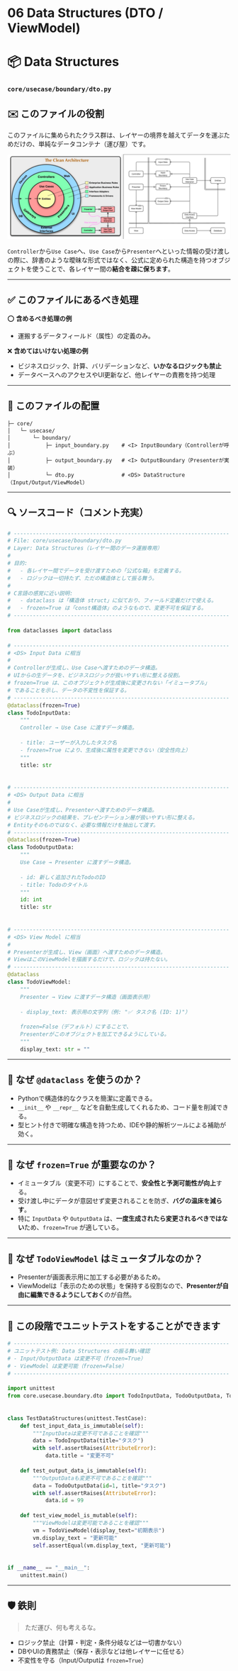 # 06 Data Structures (DTO / ViewModel)

# 📦 Data Structures
### `core/usecase/boundary/dto.py`

## ✉️ このファイルの役割

このファイルに集められたクラス群は、レイヤーの境界を越えてデータを運ぶためだけの、単純なデータコンテナ（運び屋）です。

![クリーンアーキテクチャ](../クリーンアーキテクチャ.png)

`Controller`から`Use Case`へ、`Use Case`から`Presenter`へといった情報の受け渡しの際に、辞書のような曖昧な形式ではなく、公式に定められた構造を持つオブジェクトを使うことで、各レイヤー間の**結合を疎に保ちます**。

---

## ✅ このファイルにあるべき処理

⭕️ **含めるべき処理の例**

* 運搬するデータフィールド（属性）の定義のみ。

❌ **含めてはいけない処理の例**

* ビジネスロジック、計算、バリデーションなど、**いかなるロジックも禁止**
* データベースへのアクセスやUI更新など、他レイヤーの責務を持つ処理

---

## 📁 このファイルの配置

```
├─ core/
│   └─ usecase/
│       └─ boundary/
│           ├─ input_boundary.py    # <I> InputBoundary（Controllerが呼ぶ）
│           ├─ output_boundary.py   # <I> OutputBoundary（Presenterが実装）
│           └─ dto.py               # <DS> DataStructure（Input/Output/ViewModel）
```

---

## 🔍 ソースコード（コメント充実）

```python
# --------------------------------------------------------------------
# File: core/usecase/boundary/dto.py
# Layer: Data Structures（レイヤー間のデータ運搬専用）
#
# 目的:
#   - 各レイヤー間でデータを受け渡すための「公式な箱」を定義する。
#   - ロジックは一切持たず、ただの構造体として振る舞う。
#
# C言語の感覚に近い説明:
#   - dataclass は「構造体 struct」に似ており、フィールド定義だけで使える。
#   - frozen=True は「const構造体」のようなもので、変更不可を保証する。
# --------------------------------------------------------------------

from dataclasses import dataclass

# --------------------------------------------------------------------
# <DS> Input Data に相当
#
# Controllerが生成し、Use Caseへ渡すためのデータ構造。
# UIからの生データを、ビジネスロジックが扱いやすい形に整える役割。
# frozen=True は、このオブジェクトが生成後に変更されない「イミュータブル」
# であることを示し、データの不変性を保証する。
# --------------------------------------------------------------------
@dataclass(frozen=True)
class TodoInputData:
    """
    Controller → Use Case に渡すデータ構造。

    - title: ユーザーが入力したタスク名
    - frozen=True により、生成後に属性を変更できない（安全性向上）
    """
    title: str


# --------------------------------------------------------------------
# <DS> Output Data に相当
#
# Use Caseが生成し、Presenterへ渡すためのデータ構造。
# ビジネスロジックの結果を、プレゼンテーション層が扱いやすい形に整える。
# Entityそのものではなく、必要な情報だけを抽出して渡す。
# --------------------------------------------------------------------
@dataclass(frozen=True)
class TodoOutputData:
    """
    Use Case → Presenter に渡すデータ構造。

    - id: 新しく追加されたTodoのID
    - title: Todoのタイトル
    """
    id: int
    title: str


# --------------------------------------------------------------------
# <DS> View Model に相当
#
# Presenterが生成し、View（画面）へ渡すためのデータ構造。
# ViewはこのViewModelを描画するだけで、ロジックは持たない。
# --------------------------------------------------------------------
@dataclass
class TodoViewModel:
    """
    Presenter → View に渡すデータ構造（画面表示用）

    - display_text: 表示用の文字列（例: "✅ タスク名 (ID: 1)"）

    frozen=False（デフォルト）にすることで、
    Presenterがこのオブジェクトを加工できるようにしている。
    """
    display_text: str = ""
```

---

## 🧩 なぜ `@dataclass` を使うのか？

* Pythonで構造体的なクラスを簡潔に定義できる。
* `__init__` や `__repr__` などを自動生成してくれるため、コード量を削減できる。
* 型ヒント付きで明確な構造を持つため、IDEや静的解析ツールによる補助が効く。

---

## 🔐 なぜ `frozen=True` が重要なのか？

* イミュータブル（変更不可）にすることで、**安全性と予測可能性が向上**する。
* 受け渡し中にデータが意図せず変更されることを防ぎ、**バグの温床を減らす**。
* 特に `InputData` や `OutputData` は、**一度生成されたら変更されるべきではない**ため、`frozen=True` が適している。

---

## 🔄 なぜ `TodoViewModel` はミュータブルなのか？

* Presenterが画面表示用に加工する必要があるため。
* ViewModelは「表示のための状態」を保持する役割なので、**Presenterが自由に編集できるようにしておく**のが自然。

---

## 🧪 この段階でユニットテストをすることができます

```python
# --------------------------------------------------------------------
# ユニットテスト例: Data Structures の振る舞い確認
# - Input/OutputData は変更不可（frozen=True）
# - ViewModel は変更可能（frozen=False）
# --------------------------------------------------------------------

import unittest
from core.usecase.boundary.dto import TodoInputData, TodoOutputData, TodoViewModel


class TestDataStructures(unittest.TestCase):
    def test_input_data_is_immutable(self):
        """InputDataは変更不可であることを確認"""
        data = TodoInputData(title="タスク")
        with self.assertRaises(AttributeError):
            data.title = "変更不可"

    def test_output_data_is_immutable(self):
        """OutputDataも変更不可であることを確認"""
        data = TodoOutputData(id=1, title="タスク")
        with self.assertRaises(AttributeError):
            data.id = 99

    def test_view_model_is_mutable(self):
        """ViewModelは変更可能であることを確認"""
        vm = TodoViewModel(display_text="初期表示")
        vm.display_text = "更新可能"
        self.assertEqual(vm.display_text, "更新可能")


if __name__ == "__main__":
    unittest.main()
```

---

## 🛡 鉄則

> ただ運び、何も考えるな。

* ロジック禁止（計算・判定・条件分岐などは一切書かない）
* DBやUIの責務禁止（保存・表示などは他レイヤーに任せる）
* 不変性を守る（Input/Outputは `frozen=True`）
